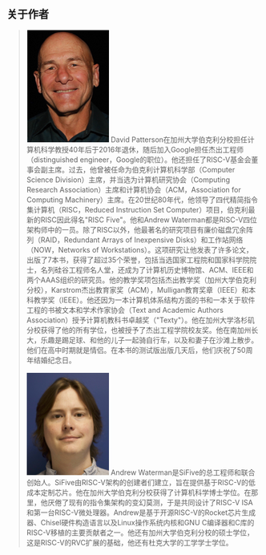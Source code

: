 ## 关于作者

> ![](pics/David.png)
> David
> Patterson在加州大学伯克利分校担任计算机科学教授40年后于2016年退休，随后加入Google担任杰出工程师（distinguished
> engineer，Google的职位）。他还担任了RISC-V基金会董事会副主席。过去，他曾被任命为伯克利计算机科学部（Computer
> Science Division）主席，并当选为计算机研究协会（Computing Research
> Association）主席和计算机协会（ACM，Association for Computing
> Machinery）主席。在20世纪80年代，他领导了四代精简指令集计算机（RISC，Reduced
> Instruction Set Computer）项目，伯克利最新的RISC因此得名"RISC
> Five"。他和Andrew
> Waterman都是RISC-V四位架构师中的一员。除了RISC以外，他最著名的研究项目有廉价磁盘冗余阵列（RAID，Redundant
> Arrays of Inexpensive Disks）和工作站网络（NOW，Networks of
> Workstations）。这项研究让他发表了许多论文，出版了7本书，获得了超过35个荣誉，包括当选国家工程院和国家科学院院士，名列硅谷工程师名人堂，还成为了计算机历史博物馆、ACM、IEEE和两个AAAS组织的研究员。他的教学奖项包括杰出教学奖（加州大学伯克利分校），Karstrom杰出教育家奖（ACM），Mulligan教育奖章（IEEE）和本科教学奖（IEEE）。他还因为一本计算机体系结构方面的书和一本关于软件工程的书被文本和学术作家协会（Text
> and Academic Authors
> Association）授予计算机教科书卓越奖（"Texty"）。他在加州大学洛杉矶分校获得了他的所有学位，也被授予了杰出工程学院校友奖。他在南加州长大，乐趣是踢足球、和他的儿子一起骑自行车，以及和妻子在沙滩上散步。他们在高中时期就是情侣。在本书的测试版出版几天后，他们庆祝了50周年结婚纪念日。
>
> ![](pics/Andrew.png)
> Andrew
> Waterman是SiFive的总工程师和联合创始人。SiFive由RISC-V架构的创建者们建立，旨在提供基于RISC-V的低成本定制芯片。他在加州大学伯克利分校获得了计算机科学博士学位。在那里，他厌倦了现有的指令集架构的变幻莫测，于是共同设计了RISC-V
> ISA和第一台RISC-V微处理器。Andrew是基于开源RISC-V的Rocket芯片生成器、Chisel硬件构造语言以及Linux操作系统内核和GNU
> C编译器和C库的RISC-V移植的主要贡献者之一。他还有加州大学伯克利分校的硕士学位，这是RISC-V的RVC扩展的基础，他还有杜克大学的工学学士学位。
